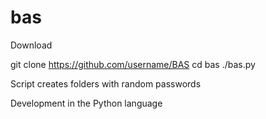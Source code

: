 # bas


Download 

git clone https://github.com/username/BAS
cd bas
./bas.py

Script creates folders 
with random passwords 

Development in the Python language 
